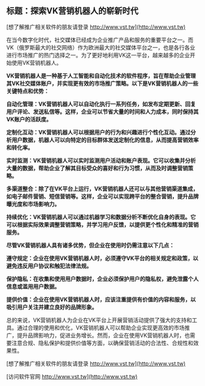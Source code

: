 ## **标题：探索VK营销机器人的崭新时代**

[想了解推广相关软件的朋友请登录 http://www.vst.tw](http://www.vst.tw)

在当今数字化时代，社交媒体已经成为企业推广产品和服务的重要平台之一。而VK（俄罗斯最大的社交网络）作为欧洲最大的社交媒体平台之一，也是各行各业进行市场推广的热门选择之一。为了更好地利用VK这一平台，越来越多的企业开始使用VK营销机器人。

**VK营销机器人是一种基于人工智能和自动化技术的软件程序，旨在帮助企业管理其VK社交媒体账户，并实现更有效的市场推广策略。以下是VK营销机器人的一些关键特点和优势：**

**自动化管理：VK营销机器人可以自动化执行一系列任务，如发布定期更新、回复用户评论、发送私信等。这样，企业可以节省大量的时间和人力成本，同时保持其VK账户的活跃度。**

**定制化互动：VK营销机器人可以根据用户的行为和兴趣进行个性化互动。通过分析用户数据，机器人可以向特定的目标群体发送定制化的信息，从而提高营销效率和转化率。**

**实时监测：VK营销机器人可以实时监测用户活动和账户表现。它可以收集并分析大量的数据，帮助企业了解其目标受众的喜好和行为习惯，从而及时调整营销策略。**

**多渠道整合：除了在VK平台上运行，VK营销机器人还可以与其他营销渠道集成，如电子邮件营销、短信营销等。这样，企业可以实现跨平台的整合营销，提升品牌曝光度和市场影响力。**

**持续优化：VK营销机器人可以通过机器学习和数据分析不断优化自身的表现。它可以根据实际效果调整营销策略，并学习用户反馈，以提供更个性化和精准的营销服务。**

**尽管VK营销机器人具有诸多优势，但企业在使用时仍需注意以下几点：**

**遵守规定：企业在使用VK营销机器人时，必须遵守VK平台的相关规定和政策，以避免违反用户协议和触犯法律法规。**

**保护隐私：在收集和使用用户数据时，企业必须保护用户的隐私权，避免泄露个人信息或滥用用户数据。**

**提供价值：企业在使用VK营销机器人时，应该注重提供有价值的内容和服务，以吸引用户关注并建立良好的品牌形象。**

总的来说，VK营销机器人为企业在VK平台上开展营销活动提供了强大的支持和工具。通过合理的使用和优化，VK营销机器人可以帮助企业实现更高效的市场推广，提升品牌影响力，促进业务增长。然而，企业在使用VK营销机器人时，也需要注意合规、隐私保护和提供价值等方面，以确保营销活动的合法性、合规性和效果性。

[想了解推广相关软件的朋友请登录 http://www.vst.tw](http://www.vst.tw)


[访问软件官网 http://www.vst.tw](http://www.vst.tw)
